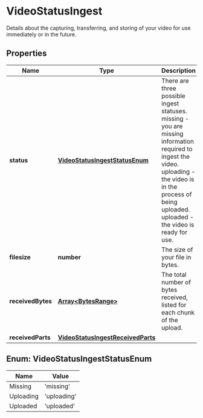 
# VideoStatusIngest

Details about the capturing, transferring, and storing of your video for use immediately or in the future.
## Properties

Name | Type | Description | Notes
------------ | ------------- | ------------- | -------------
**status** | [**VideoStatusIngestStatusEnum**](#VideoStatusIngestStatusEnum) | There are three possible ingest statuses. missing - you are missing information required to ingest the video. uploading - the video is in the process of being uploaded. uploaded - the video is ready for use. |  [optional]
**filesize** | **number** | The size of your file in bytes. |  [optional]
**receivedBytes** | [**Array&lt;BytesRange&gt;**](BytesRange.md) | The total number of bytes received, listed for each chunk of the upload. |  [optional]
**receivedParts** | [**VideoStatusIngestReceivedParts**](VideoStatusIngestReceivedParts.md) |  |  [optional]



## Enum: VideoStatusIngestStatusEnum

Name | Value
---- | -----
Missing | &#39;missing&#39;
Uploading | &#39;uploading&#39;
Uploaded | &#39;uploaded&#39;



